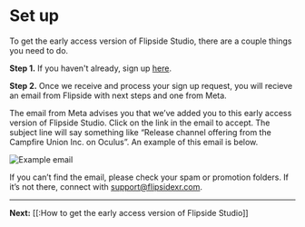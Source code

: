 # Set up

To get the early access version of Flipside Studio, there are a couple things you need to do.

**Step 1.** If you haven't already, sign up [here](www.flipsidexr.com/get-early-access).

**Step 2.** Once we receive and process your sign up request, you will recieve an email from Flipside with next steps and one from Meta.  

The email from Meta advises you that we’ve added you to this early access version of Flipside Studio. Click on the link in the email to accept. The subject line will say something like “Release channel offering from the Campfire Union Inc. on Oculus”. An example of this email is below.

![Example email](https://www.flipsidexr.com/files/docs/2023.1/13-1_example-email.png)

If you can’t find the email, please check your spam or promotion folders. If it’s not there, connect with support@flipsidexr.com. 

---

**Next:** [[:How to get the early access version of Flipside Studio]]
